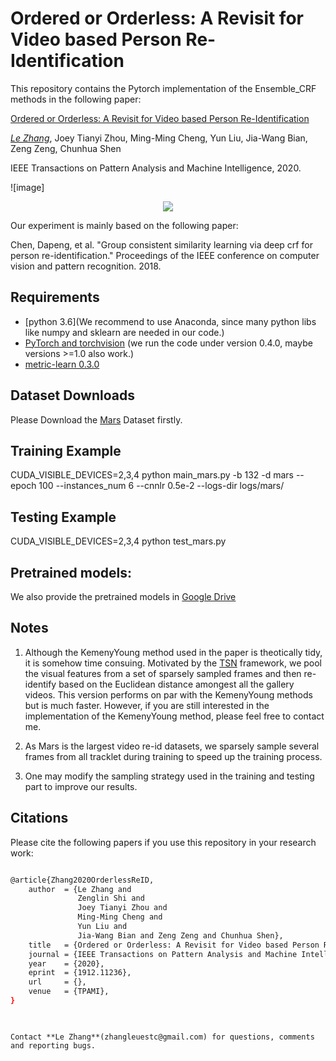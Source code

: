 # Ordered or Orderless: A Revisit for Video based Person Re-Identification

This repository contains the Pytorch implementation of the Ensemble_CRF methods in the following paper:

[Ordered or Orderless: A Revisit for Video based Person Re-Identification](https://arxiv.org/abs/1912.11236)  

[*Le Zhang*](https://zhangleuestc.github.io/), Joey Tianyi Zhou, Ming-Ming Cheng, Yun Liu, Jia-Wang Bian, Zeng Zeng, Chunhua Shen

IEEE Transactions on Pattern Analysis and Machine Intelligence, 2020.

![image] <div align=center><img src="https://github.com/ZhangLeUestc/VideoReid-TPAMI2020/blob/master/image.jpg"  /></div>

Our experiment is mainly based on the following paper: 

Chen, Dapeng, et al. "Group consistent similarity learning via deep crf for person re-identification." Proceedings of the IEEE conference on computer vision and pattern recognition. 2018.

## Requirements
- [python 3.6](We recommend to use Anaconda, since many python libs like numpy and sklearn are needed in our code.)
- [PyTorch and torchvision](https://pytorch.org/) (we run the code under version 0.4.0, maybe versions >=1.0 also work.)  
- [metric-learn 0.3.0](https://pypi.org/project/metric-learn/0.3.0/)

## Dataset Downloads
Please Download the [Mars](http://www.liangzheng.com.cn/Project/project_mars.html) Dataset firstly.

## Training Example
CUDA_VISIBLE_DEVICES=2,3,4 python main_mars.py -b 132 -d mars --epoch 100  --instances_num 6 --cnnlr 0.5e-2  --logs-dir logs/mars/

## Testing Example

CUDA_VISIBLE_DEVICES=2,3,4 python test_mars.py 

## Pretrained models:

We also provide the pretrained models in [Google Drive](https://zhangleuestc.github.io/)

## Notes

1. Although the KemenyYoung method used in the paper is theotically tidy, it is somehow time consuing. Motivated by the [TSN](https://github.com/yjxiong/temporal-segment-networks) framework, we pool the visual features from a set of sparsely sampled frames and then re-identify based on the Euclidean distance amongest all the gallery videos. This version performs on par with the KemenyYoung methods but is much faster. However, if you are still interested in the implementation of the KemenyYoung method, please feel free to contact me.

2. As Mars is the largest video re-id datasets, we sparsely sample several frames from all tracklet during training to speed up the training process. 

3. One may modify the sampling strategy used in the training and testing part to improve our results. 

## Citations
Please cite the following papers if you use this repository in your research work:
```sh

@article{Zhang2020OrderlessReID,
    author  = {Le Zhang and
               Zenglin Shi and
               Joey Tianyi Zhou and
               Ming-Ming Cheng and
               Yun Liu and
               Jia-Wang Bian and Zeng Zeng and Chunhua Shen},
    title   = {Ordered or Orderless: A Revisit for Video based Person Re-Identification},
    journal = {IEEE Transactions on Pattern Analysis and Machine Intelligence},
    year    = {2020},
    eprint  = {1912.11236},
    url     = {},
    venue   = {TPAMI},
}
 

```

```

Contact **Le Zhang**(zhangleuestc@gmail.com) for questions, comments and reporting bugs.



